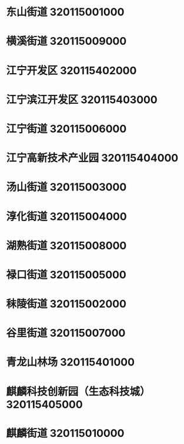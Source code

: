 # 东山街道 320115001000
# 横溪街道 320115009000
# 江宁开发区 320115402000
# 江宁滨江开发区 320115403000
# 江宁街道 320115006000
# 江宁高新技术产业园 320115404000
# 汤山街道 320115003000
# 淳化街道 320115004000
# 湖熟街道 320115008000
# 禄口街道 320115005000
# 秣陵街道 320115002000
# 谷里街道 320115007000
# 青龙山林场 320115401000
# 麒麟科技创新园（生态科技城） 320115405000
# 麒麟街道 320115010000
